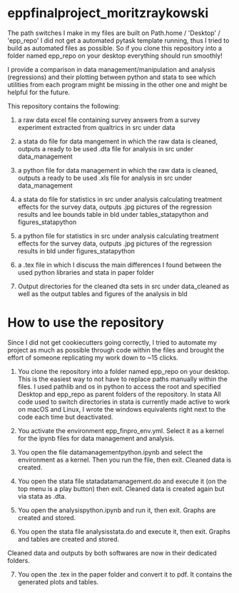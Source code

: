 # eppfinalproject_moritzraykowski
The path switches I make in my files are built on Path.home / 'Desktop' / 'epp_repo'
I did not get a automated pytask template running, thus I tried to build as automated files as possible. 
So if you clone this repository into a folder named epp_repo on your desktop everything should run smoothly!

I provide a comparison in data management/manipulation and analysis (regressions) and their plotting between python and stata to see which utilities from each program might be missing in the other one and might be helpful for the future.



This repository contains the following:

1. a raw data excel file containing survey answers from a survey experiment extracted from qualtrics in src under data

2. a stata do file for data mangement in which the raw data is cleaned, outputs a ready to be used .dta file for analysis in src under data_management

3. a python file for data management in which the raw data is cleaned, outputs a ready to be used .xls file for analysis in src under data_management

4. a stata do file for statistics in src under analysis calculating treatment effects for the survey data, outputs .jpg pictures of the regression results and lee bounds table in bld under tables_statapython and figures_statapython

5. a python file for statistics in src under analysis calculating treatment effects for the survey data, outputs .jpg pictures of the regression results in bld under figures_statapython

6. a .tex file in which I discuss the main differences I found between the used python libraries and stata in paper folder

7. Output directories for the cleaned dta sets in src under data_cleaned as well as the output tables and figures of the analysis in bld

# How to use the repository 

Since I did not get cookiecutters going correctly, I tried to automate my project as much as possible through code within the files and brought the effort of someone replicating my work down to ~15 clicks.

1. You clone the repository into a folder named epp_repo on your desktop. This is the easiest way to not have to replace paths manually within the files. I used pathlib and os in python to access the root and specified Desktop and epp_repo as parent folders of the repository. In stata All code used to switch directories in stata is currently made active to work on macOS and Linux, I wrote the windows equivalents right next to the code each time but deactivated.

2. You activate the environment epp_finpro_env.yml. Select it as a kernel for the ipynb files for data management 
and analysis. 

3. You open the file datamanagementpython.ipynb and select the environment as a kernel. Then you run the file, then exit. Cleaned data is created.


4. You open the stata file statadatamanagement.do and execute it (on the top menu is a play button) then exit.  Cleaned data is created again but via stata as .dta.

5. You open the analysispython.ipynb and run it, then exit. Graphs are created and stored.

6. You open the stata file analysisstata.do and execute it, then exit. Graphs and tables are created and stored.

Cleaned data and outputs by both softwares are now in their dedicated folders.

7. You open the .tex in the paper folder and convert it to pdf. It contains the generated plots and tables. 

